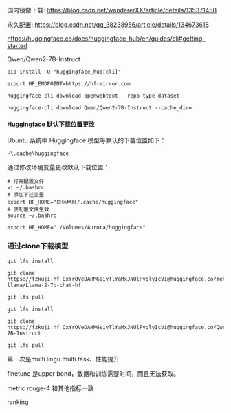 国内镜像下载: https://blog.csdn.net/wandererXX/article/details/135371458

永久配置: https://blog.csdn.net/qq_38238956/article/details/134673618

https://huggingface.co/docs/huggingface_hub/en/guides/cli#getting-started

Qwen/Qwen2-7B-Instruct

```shell
pip install -U "huggingface_hub[cli]"
```

```shell
export HF_ENDPOINT=https://hf-mirror.com
```

```shell
huggingface-cli download openwebtext --repo-type dataset
```

```shell
huggingface-cli download Qwen/Qwen2-7B-Instruct --cache_dir=
```

#### [Huggingface 默认下载位置更改](https://www.cnblogs.com/kongaobo/p/17528720.html "发布于 2023-07-05 15:40")

Ubuntu 系统中 Huggingface 模型等默认的下载位置如下：

```none
~\.cache\huggingface
```

通过修改环境变量更改默认下载位置：

```shell
# 打开配置文件
vi ~/.bashrc
# 添加下述变量
export HF_HOME="目标地址/.cache/huggingface"
# 使配置文件生效
source ~/.bashrc
```

```shell
export HF_HOME=" /Volumes/Aurora/huggingface"
```

### 通过clone下载模型


```
git lfs install

git clone https://fzkuji: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@huggingface.co/meta-llama/Llama-2-7b-chat-hf

git lfs pull
```


```
git lfs install

git clone https://fzkuji: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@huggingface.co/Qwen/Qwen2-7B-Instruct

git lfs pull
```


第一次是multi lingu multi task、性能提升

finetune 是upper bond，数据和训练需要时间，而且无法获取。

metric rouge-4 和其他指标一致

ranking